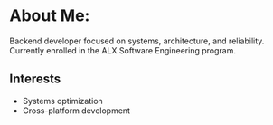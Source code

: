 # About Me:

Backend developer focused on systems, architecture, and reliability. Currently enrolled in the ALX Software Engineering program.

## Interests

- Systems optimization 
- Cross-platform development 

